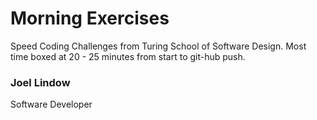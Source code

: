 # Morning Exercises

Speed Coding Challenges from Turing School of Software Design. Most time boxed at 20 - 25 minutes from start to git-hub push.

### Joel Lindow
Software Developer
